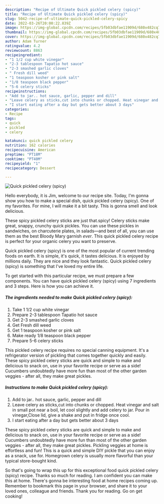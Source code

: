 ```yaml
---
description: "Recipe of Ultimate Quick pickled celery (spicy)"
title: "Recipe of Ultimate Quick pickled celery (spicy)"
slug: 5042-recipe-of-ultimate-quick-pickled-celery-spicy
date: 2022-03-26T20:00:22.839Z
image: https://img-global.cpcdn.com/recipes/5fb03dbfae11909d/680x482cq70/quick-pickled-celery-spicy-recipe-main-photo.jpg
thumbnail: https://img-global.cpcdn.com/recipes/5fb03dbfae11909d/680x482cq70/quick-pickled-celery-spicy-recipe-main-photo.jpg
cover: https://img-global.cpcdn.com/recipes/5fb03dbfae11909d/680x482cq70/quick-pickled-celery-spicy-recipe-main-photo.jpg
author: Adam Turner
ratingvalue: 4.2
reviewcount: 8863
recipeingredient:
- "1 1/2 cup white vinegar"
- "2-3 tablespoon Tapatio hot sauce"
- "2-3 smashed garlic cloves"
- " Fresh dill weed"
- "1 teaspoon kosher or pink salt"
- "1/8 teaspoon black pepper"
- "5-6 celery sticks"
recipeinstructions:
- "Add to jar.. hot sauce, garlic, pepper and dill"
- "Leave celery as sticks,cut into chunks or chopped. Heat vinegar and salt in small pot near a boil, let cool slightly and add celery to jar. Pour in vinegar,Close lid, give a shake and put in fridge once cool."
- "I start eating after a day but gets better about 3 days"
categories:
- Recipe
tags:
- quick
- pickled
- celery

katakunci: quick pickled celery 
nutrition: 162 calories
recipecuisine: American
preptime: "PT18M"
cooktime: "PT40M"
recipeyield: "1"
recipecategory: Dessert

---
```



![Quick pickled celery (spicy)](https://img-global.cpcdn.com/recipes/5fb03dbfae11909d/680x482cq70/quick-pickled-celery-spicy-recipe-main-photo.jpg)

Hello everybody, it is Jim, welcome to our recipe site. Today, I'm gonna show you how to make a special dish, quick pickled celery (spicy). One of my favorites. For mine, I will make it a bit tasty. This is gonna smell and look delicious.

These spicy pickled celery sticks are just that.spicy! Celery sticks make great, snappy, crunchy quick pickles. You can use these pickles in sandwiches, on charcuterie plates, in salads—and best of all, you can use them as the best Bloody Mary garnish *ever*. This quick pickled celery recipe is perfect for your organic celery you want to preserve.

Quick pickled celery (spicy) is one of the most popular of current trending foods on earth. It is simple, it's quick, it tastes delicious. It is enjoyed by millions daily. They are nice and they look fantastic. Quick pickled celery (spicy) is something that I've loved my entire life.


To get started with this particular recipe, we must prepare a few components. You can have quick pickled celery (spicy) using 7 ingredients and 3 steps. Here is how you can achieve it.

<!--inarticleads1-->

##### The ingredients needed to make Quick pickled celery (spicy):

1. Take 1 1/2 cup white vinegar
1. Prepare 2-3 tablespoon Tapatio hot sauce
1. Get 2-3 smashed garlic cloves
1. Get  Fresh dill weed
1. Get 1 teaspoon kosher or pink salt
1. Make ready 1/8 teaspoon black pepper
1. Prepare 5-6 celery sticks


This pickled celery recipe requires no special canning equipment. It&#39;s a refrigerator version of pickling that comes together quickly and easily. These spicy pickled celery sticks are quick and simple to make and delicious to snack on, use in your favorite recipe or serve as a side! Cucumbers undoubtedly have more fun than most of the other garden veggies - after all, they make great pickles. 

<!--inarticleads2-->

##### Instructions to make Quick pickled celery (spicy):

1. Add to jar.. hot sauce, garlic, pepper and dill
1. Leave celery as sticks,cut into chunks or chopped. Heat vinegar and salt in small pot near a boil, let cool slightly and add celery to jar. Pour in vinegar,Close lid, give a shake and put in fridge once cool.
1. I start eating after a day but gets better about 3 days


These spicy pickled celery sticks are quick and simple to make and delicious to snack on, use in your favorite recipe or serve as a side! Cucumbers undoubtedly have more fun than most of the other garden veggies - after all, they make great pickles. Pickling veggies at home is effortless and fun! This is a quick and simple DIY pickle that you can enjoy as a snack, use for. Homegrown celery is usually more flavorful than your typical store-bought kind. 

So that's going to wrap this up for this exceptional food quick pickled celery (spicy) recipe. Thanks so much for reading. I am confident you can make this at home. There's gonna be interesting food at home recipes coming up. Remember to bookmark this page in your browser, and share it to your loved ones, colleague and friends. Thank you for reading. Go on get cooking!
